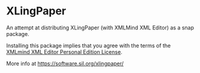 # XLingPaper

An attempt at distributing XLingPaper (with XMLMind XML Editor) as a snap package.

Installing this package implies that you agree with the terms of the
[XMLmind XML Editor Personal Edition License](https://xmlmind.com/xmleditor/license_xxe_perso.html).

More info at https://software.sil.org/xlingpaper/
